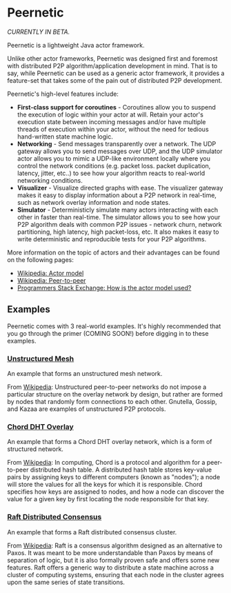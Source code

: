 # Peernetic

*CURRENTLY IN BETA.*

Peernetic is a lightweight Java actor framework.

Unlike other actor frameworks, Peernetic was designed first and foremost with distributed P2P algorithm/application development in mind. That is to say, while Peernetic can be used as a generic actor framework, it provides a feature-set that takes some of the pain out of distributed P2P development.

Peernetic's high-level features include:

* **First-class support for coroutines** - Coroutines allow you to suspend the execution of logic within your actor at will. Retain your actor's execution state between incoming messages and/or have multiple threads of execution within your actor, without the need for tedious hand-written state machine logic.
* **Networking** - Send messages transparently over a network. The UDP gateway allows you to send messages over UDP, and the UDP simulator actor allows you to mimic a UDP-like environment locally where you control the network conditions (e.g. packet loss. packet duplication, latency, jitter, etc..) to see how your algorithm reacts to real-world networking conditions.
* **Visualizer** - Visualize directed graphs with ease. The visualizer gateway makes it easy to display information about a P2P network in real-time, such as network overlay information and node states.
* **Simulator** - Deterministicly simulate many actors interacting with each other in faster than real-time. The simulator allows you to see how your P2P algorithm deals with common P2P issues - network churn, network partitioning, high latency, high packet-loss, etc. It also makes it easy to write deterministic and reproducible tests for your P2P algorithms.

More information on the topic of actors and their advantages can be found on the following pages:

* [Wikipedia: Actor model](https://en.wikipedia.org/wiki/Actor_model)
* [Wikipedia: Peer-to-peer](https://en.wikipedia.org/wiki/Peer-to-peer)
* [Programmers Stack Exchange: How is the actor model used?](http://programmers.stackexchange.com/questions/99501/how-is-the-actor-model-used)

## Examples

Peernetic comes with 3 real-world examples. It's highly recommended that you go through the primer (COMING SOON!) before digging in to these examples.

### [Unstructured Mesh](examples/src/main/java/com/offbynull/peernetic/examples/unstructured)

An example that forms an unstructured mesh network.

From [Wikipedia](https://en.wikipedia.org/wiki/Peer-to-peer): Unstructured peer-to-peer networks do not impose a particular structure on the overlay network by design, but rather are formed by nodes that randomly form connections to each other. Gnutella, Gossip, and Kazaa are examples of unstructured P2P protocols.

### [Chord DHT Overlay](examples/src/main/java/com/offbynull/peernetic/examples/chord)

An example that forms a Chord DHT overlay network, which is a form of structured network.

From  [Wikipedia](https://en.wikipedia.org/wiki/Chord_(peer-to-peer)): In computing, Chord is a protocol and algorithm for a peer-to-peer distributed hash table. A distributed hash table stores key-value pairs by assigning keys to different computers (known as "nodes"); a node will store the values for all the keys for which it is responsible. Chord specifies how keys are assigned to nodes, and how a node can discover the value for a given key by first locating the node responsible for that key.

### [Raft Distributed Consensus](examples/src/main/java/com/offbynull/peernetic/examples/raft)

An example that forms a Raft distributed consensus cluster.

From [Wikipedia](https://en.wikipedia.org/wiki/Raft_(computer_science)): Raft is a consensus algorithm designed as an alternative to Paxos. It was meant to be more understandable than Paxos by means of separation of logic, but it is also formally proven safe and offers some new features. Raft offers a generic way to distribute a state machine across a cluster of computing systems, ensuring that each node in the cluster agrees upon the same series of state transitions. 
 


